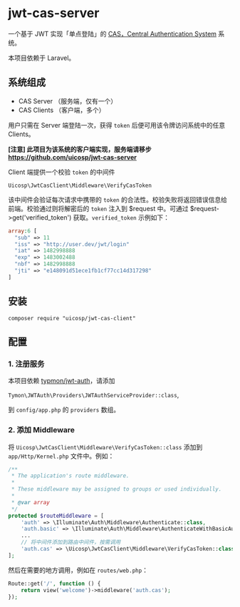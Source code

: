 # jwt-cas-server
一个基于 JWT 实现「单点登陆」的 [CAS，Central Authentication System](https://apereo.github.io/cas/4.2.x/planning/Architecture.html) 系统。

本项目依赖于 Laravel。

## 系统组成

- CAS Server （服务端，仅有一个）
- CAS Clients （客户端，多个）

用户只需在 Server 端登陆一次，获得 `token` 后便可用该令牌访问系统中的任意 Clients。

**[注意] 此项目为该系统的客户端实现，服务端请移步 https://github.com/uicosp/jwt-cas-server**

Client 端提供一个校验 `token` 的中间件

`Uicosp\JwtCasClient\Middleware\VerifyCasToken`

该中间件会验证每次请求中携带的 `token` 的合法性。校验失败将返回错误信息给前端。校验通过则将解密后的 `token` 注入到 $request 中。可通过 $request->get('verified_token') 获取。`verified_token` 示例如下：

```php
array:6 [
  "sub" => 11
  "iss" => "http://user.dev/jwt/login"
  "iat" => 1482998888
  "exp" => 1483002488
  "nbf" => 1482998888
  "jti" => "e148091d51ece1fb1cf77cc14d317298"
]
```

## 安装

`composer require "uicosp/jwt-cas-client"`

## 配置

### 1. 注册服务

本项目依赖 [typmon/jwt-auth](https://github.com/tymondesigns/jwt-auth)，请添加

`Tymon\JWTAuth\Providers\JWTAuthServiceProvider::class`,

到 `config/app.php` 的 `providers` 数组。

### 2. 添加 Middleware

将 `Uicosp\JwtCasClient\Middleware\VerifyCasToken::class` 添加到 `app/Http/Kernel.php` 文件中。例如：

```php
/**
 * The application's route middleware.
 *
 * These middleware may be assigned to groups or used individually.
 *
 * @var array
 */
protected $routeMiddleware = [
    'auth' => \Illuminate\Auth\Middleware\Authenticate::class,
    'auth.basic' => \Illuminate\Auth\Middleware\AuthenticateWithBasicAuth::class,
    ...
    // 将中间件添加到路由中间件，按需调用
    'auth.cas' => \Uicosp\JwtCasClient\Middleware\VerifyCasToken::class,
];
```

然后在需要的地方调用，例如在 `routes/web.php`：

```php
Route::get('/', function () {
    return view('welcome')->middleware('auth.cas');
});
```
